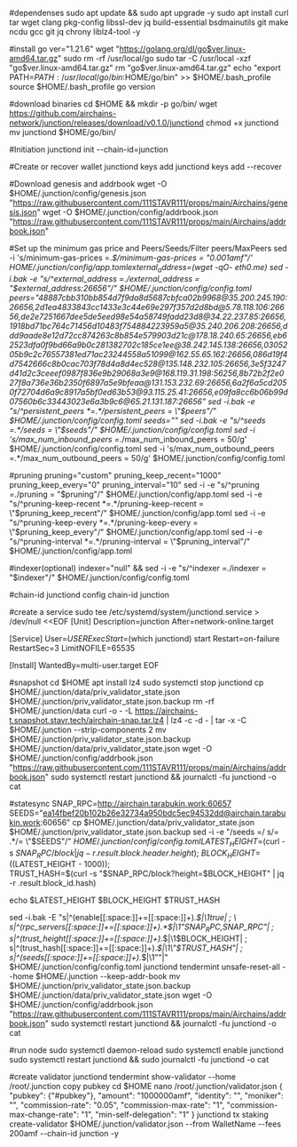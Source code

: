 #dependenses
sudo apt update && sudo apt upgrade -y
sudo apt install curl tar wget clang pkg-config libssl-dev jq build-essential bsdmainutils git make ncdu gcc git jq chrony liblz4-tool -y

#install go
ver="1.21.6"
wget "https://golang.org/dl/go$ver.linux-amd64.tar.gz"
sudo rm -rf /usr/local/go
sudo tar -C /usr/local -xzf "go$ver.linux-amd64.tar.gz"
rm "go$ver.linux-amd64.tar.gz"
echo "export PATH=$PATH:/usr/local/go/bin:$HOME/go/bin" >> $HOME/.bash_profile
source $HOME/.bash_profile
go version

#download binaries
cd $HOME && mkdir -p go/bin/
wget https://github.com/airchains-network/junction/releases/download/v0.1.0/junctiond
chmod +x junctiond
mv junctiond $HOME/go/bin/

#Initiation
junctiond init <moniker> --chain-id=junction

#Create or recover wallet
junctiond  keys add <walletname>
junctiond keys add <walletname> --recover

#Download genesis and addrbook
wget -O $HOME/.junction/config/genesis.json "https://raw.githubusercontent.com/111STAVR111/props/main/Airchains/genesis.json"
wget -O $HOME/.junction/config/addrbook.json "https://raw.githubusercontent.com/111STAVR111/props/main/Airchains/addrbook.json"

#Set up the minimum gas price and Peers/Seeds/Filter peers/MaxPeers
sed -i 's/minimum-gas-prices =.*$/minimum-gas-prices = "0.001amf"/' $HOME/.junction/config/app.toml
external_address=$(wget -qO- eth0.me) 
sed -i.bak -e "s/^external_address *=.*/external_address = \"$external_address:26656\"/" $HOME/.junction/config/config.toml
peers="48887cbb310bb854d7f9da8d5687cbfca02b9968@35.200.245.190:26656,2d1ea4833843cc1433e3c44e69e297f357d2d8bd@5.78.118.106:26656,de2e7251667dee5de5eed98e54a58749fadd23d8@34.22.237.85:26656,1918bd71bc764c71456d10483f754884223959a5@35.240.206.208:26656,ddd9aade8e12d72cc874263c8b854e579903d21c@178.18.240.65:26656,eb62523dfa0f9bd66a9b0c281382702c185ce1ee@38.242.145.138:26656,0305205b9c2c76557381ed71ac23244558a51099@162.55.65.162:26656,086d19f4d7542666c8b0cac703f78d4a8d4ec528@135.148.232.105:26656,3e5f3247d41d2c3ceeef0987f836e9b29068a3e9@168.119.31.198:56256,8b72b2f2e027f8a736e36b2350f6897a5e9bfeaa@131.153.232.69:26656,6a2f6a5cd2050f72704d6a9c8917a5bf0ed63b53@93.115.25.41:26656,e09fa8cc6b06b99d07560b6c33443023e6a3b9c6@65.21.131.187:26656"
sed -i.bak -e "s/^persistent_peers *=.*/persistent_peers = \"$peers\"/" $HOME/.junction/config/config.toml
seeds=""
sed -i.bak -e "s/^seeds =.*/seeds = \"$seeds\"/" $HOME/.junction/config/config.toml
sed -i 's/max_num_inbound_peers =.*/max_num_inbound_peers = 50/g' $HOME/.junction/config/config.toml
sed -i 's/max_num_outbound_peers =.*/max_num_outbound_peers = 50/g' $HOME/.junction/config/config.toml

#pruning
pruning="custom"
pruning_keep_recent="1000"
pruning_keep_every="0"
pruning_interval="10"
sed -i -e "s/^pruning *=.*/pruning = \"$pruning\"/" $HOME/.junction/config/app.toml
sed -i -e "s/^pruning-keep-recent *=.*/pruning-keep-recent = \"$pruning_keep_recent\"/" $HOME/.junction/config/app.toml
sed -i -e "s/^pruning-keep-every *=.*/pruning-keep-every = \"$pruning_keep_every\"/" $HOME/.junction/config/app.toml
sed -i -e "s/^pruning-interval *=.*/pruning-interval = \"$pruning_interval\"/" $HOME/.junction/config/app.toml

#indexer(optional)
indexer="null" &&
sed -i -e "s/^indexer *=.*/indexer = \"$indexer\"/" $HOME/.junction/config/config.toml

#chain-id
junctiond config chain-id junction

#create a service
sudo tee /etc/systemd/system/junctiond.service > /dev/null <<EOF
[Unit]
Description=junction
After=network-online.target

[Service]
User=$USER
ExecStart=$(which junctiond) start
Restart=on-failure
RestartSec=3
LimitNOFILE=65535

[Install]
WantedBy=multi-user.target
EOF

#snapshot
cd $HOME
apt install lz4
sudo systemctl stop junctiond
cp $HOME/.junction/data/priv_validator_state.json $HOME/.junction/priv_validator_state.json.backup
rm -rf $HOME/.junction/data
curl -o - -L https://airchains-t.snapshot.stavr.tech/airchain-snap.tar.lz4 | lz4 -c -d - | tar -x -C $HOME/.junction --strip-components 2
mv $HOME/.junction/priv_validator_state.json.backup $HOME/.junction/data/priv_validator_state.json
wget -O $HOME/.junction/config/addrbook.json "https://raw.githubusercontent.com/111STAVR111/props/main/Airchains/addrbook.json"
sudo systemctl restart junctiond && journalctl -fu junctiond -o cat

#statesync
SNAP_RPC=http://airchain.tarabukin.work:60657
SEEDS="ea14fbef20b102b26e32734a950bdc5ec94532dd@airchain.tarabukin.work:60656"
cp $HOME/.junction/data/priv_validator_state.json $HOME/.junction/priv_validator_state.json.backup
sed -i -e "/seeds =/ s/= .*/= \"$SEEDS\"/"  $HOME/.junction/config/config.toml
LATEST_HEIGHT=$(curl -s $SNAP_RPC/block | jq -r .result.block.header.height); \
BLOCK_HEIGHT=$((LATEST_HEIGHT - 1000)); \
TRUST_HASH=$(curl -s "$SNAP_RPC/block?height=$BLOCK_HEIGHT" | jq -r .result.block_id.hash)

echo $LATEST_HEIGHT $BLOCK_HEIGHT $TRUST_HASH

sed -i.bak -E "s|^(enable[[:space:]]+=[[:space:]]+).*$|\1true| ; \
s|^(rpc_servers[[:space:]]+=[[:space:]]+).*$|\1\"$SNAP_RPC,$SNAP_RPC\"| ; \
s|^(trust_height[[:space:]]+=[[:space:]]+).*$|\1$BLOCK_HEIGHT| ; \
s|^(trust_hash[[:space:]]+=[[:space:]]+).*$|\1\"$TRUST_HASH\"| ; \
s|^(seeds[[:space:]]+=[[:space:]]+).*$|\1\"\"|" $HOME/.junction/config/config.toml
junctiond tendermint unsafe-reset-all --home $HOME/.junction --keep-addr-book
mv $HOME/.junction/priv_validator_state.json.backup $HOME/.junction/data/priv_validator_state.json
wget -O $HOME/.junction/config/addrbook.json "https://raw.githubusercontent.com/111STAVR111/props/main/Airchains/addrbook.json"
sudo systemctl restart junctiond && journalctl -fu junctiond -o cat


#run node
sudo systemctl daemon-reload
sudo systemctl enable junctiond
sudo systemctl restart junctiond && sudo journalctl -fu junctiond -o cat

#create validator
junctiond tendermint show-validator --home /root/.junction
copy pubkey
cd $HOME
nano /root/.junction/validator.json
{
  "pubkey": {"#pubkey"},
  "amount": "1000000amf",
  "identity": "<identity>",
  "moniker": "<Moniker>",
  "commission-rate": "0.05",
  "commission-max-rate": "1",
  "commission-max-change-rate": "1",
  "min-self-delegation": "1"
}
junctiond tx staking create-validator $HOME/.junction/validator.json --from WalletName --fees 200amf --chain-id junction -y
